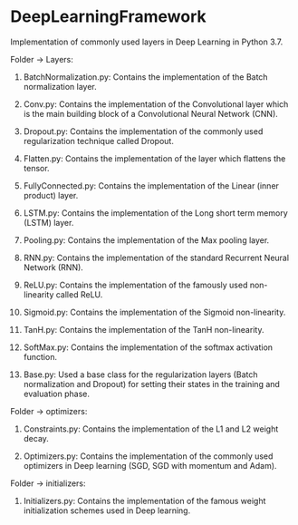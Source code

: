 # DeepLearningFramework
Implementation of commonly used layers in Deep Learning in Python 3.7.


Folder -> Layers:

1) BatchNormalization.py: Contains the implementation of the Batch normalization layer.

2) Conv.py: Contains the implementation of the Convolutional layer which is the main building block of a Convolutional Neural Network (CNN).

3) Dropout.py: Contains the implementation of the commonly used regularization technique called Dropout.

4) Flatten.py: Contains the implementation of the layer which flattens the tensor.

5) FullyConnected.py: Contains the implementation of the Linear (inner product) layer.

6) LSTM.py: Contains the implementation of the Long short term memory (LSTM) layer.

7) Pooling.py: Contains the implementation of the Max pooling layer.

8) RNN.py: Contains the implementation of the standard Recurrent Neural Network (RNN).

9) ReLU.py: Contains the implementation of the famously used non-linearity called ReLU.

10) Sigmoid.py: Contains the implementation of the Sigmoid non-linearity.

11) TanH.py: Contains the implementation of the TanH non-linearity.

12) SoftMax.py: Contains the implementation of the softmax activation function.

13) Base.py: Used a base class for the regularization layers (Batch normalization and Dropout) for setting their states in the training and evaluation phase.




Folder -> optimizers:

1) Constraints.py: Contains the implementation of the L1 and L2 weight decay.

2) Optimizers.py: Contains the implementation of the commonly used optimizers in Deep learning (SGD, SGD with momentum and Adam).




Folder -> initializers:

1) Initializers.py: Contains the implementation of the famous weight initialization schemes used in Deep learning.

